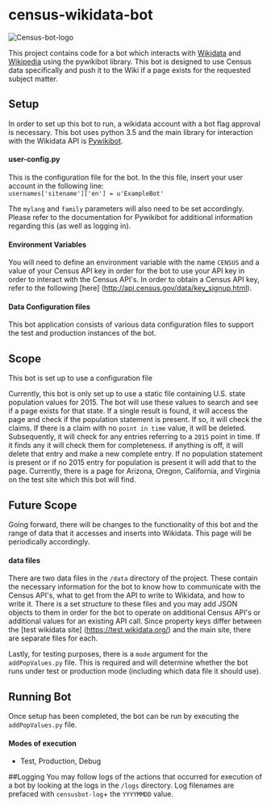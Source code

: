 # census-wikidata-bot

![Census-bot-logo](census-wikidata-bot/images/census_wiki_bot.jpg)

This project contains code for a bot which interacts with [Wikidata](https://www.wikidata.org/wiki/Wikidata:Main_Page) and [Wikipedia](https://en.wikipedia.org/wiki/Main_Page) using the pywikibot library.  This bot is designed to use Census data specifically and push it to the Wiki if a page exists for the requested subject matter.

## Setup
In order to set up this bot to run, a wikidata account with a bot flag approval is necessary.  This bot uses python 3.5 and the main library for interaction with the Wikidata API is [Pywikibot](https://www.mediawiki.org/wiki/Manual:Pywikibot).

#### user-config.py
This is the configuration file for the bot.  In the this file, insert your user account in the following line:<br>
`usernames['sitename']['en'] = u'ExampleBot'`

The `mylang` and `family` parameters will also need to be set accordingly.  Please refer to the documentation for Pywikibot for additional information regarding this (as well as logging in).

#### Environment Variables
You will need to define an environment variable with the name `CENSUS` and a value of your Census API key in order for the bot to use your API key in order to interact with the Census API's.  In order to obtain a Census API key, refer to the following [here] (http://api.census.gov/data/key_signup.html).

#### Data Configuration files
This bot application consists of various data configuration files to support the test and production instances of the bot.  

## Scope
This bot is set up to use a configuration file

Currently, this bot is only set up to use a static file containing U.S. state population values for 2015.  The bot will use these values to search and see if a page exists for that state.  If a single result is found, it will access the page and check if the population statement is present.  If so, it will check the claims.  If there is a claim with no `point in time` value, it will be deleted.  Subsequently, it will check for any entries referring to a `2015` point in time.  If it finds any it will check them for completeness.  if anything is off, it will delete that entry and make a new complete entry.  If no population statement is present or if no 2015 entry for population is present it will add that to the page.  Currently, there is a page for Arizona, Oregon, California, and Virginia on the test site which this bot will find.

## Future Scope
Going forward, there will be changes to the functionality of this bot and the range of data that it accesses and inserts into Wikidata.  This page will be periodically accordingly.


#### data files
There are two data files in the `/data` directory of the project.  These contain the necessary information for the bot to know how to communicate with the Census API's, what to get from the API to write to Wikidata, and how to write it.  There is a set structure to these files and you may add JSON objects to them in order for the bot to operate on additional Census API's or additional values for an existing API call.  Since property keys differ between the [test wikidata site] (https://test.wikidata.org/) and the main site, there are separate files for each.

Lastly, for testing purposes, there is a `mode` argument for the `addPopValues.py` file.  This is required and will determine whether the bot runs under test or production mode (including which data file it should use).

## Running Bot
Once setup has been completed, the bot can be run by executing the `addPopValues.py` file.

#### Modes of execution
- Test, Production, Debug

##Logging
You may follow logs of the actions that occurred for execution of a bot by looking at the logs in the `/logs` directory.  Log filenames are prefaced with `censusbot-log`+ the `YYYYMMDD` value.
